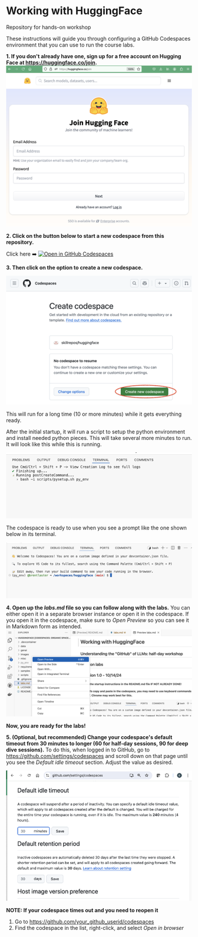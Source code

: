 # Working with HuggingFace

Repository for hands-on workshop

These instructions will guide you through configuring a GitHub Codespaces environment that you can use to run the course labs. 

**1. If you don't already have one, sign up for a free account on Hugging Face at https://huggingface.co/join.**
![Creating new hugging face account](./images/hug20.png?raw=true "Creating new Hugging Face account")

**2. Click on the button below to start a new codespace from this repository.**

Click here ➡️  [![Open in GitHub Codespaces](https://github.com/codespaces/badge.svg)](https://codespaces.new/skillrepos/huggingface?quickstart=1)

**3. Then click on the option to create a new codespace.**

![Creating new codespace from button](./images/hug1.png?raw=true "Creating new codespace from button")

This will run for a long time (10 or more minutes) while it gets everything ready.

After the initial startup, it will run a script to setup the python environment and install needed python pieces. This will take several more minutes to run. It will look like this while this is running.

![Running setup script](./images/hug4.png?raw=true "Running setup script")

The codespace is ready to use when you see a prompt like the one shown below in its terminal.

![Ready to use](./images/hug2.png?raw=true "Ready to use")


**4. Open up the *labs.md* file so you can follow along with the labs.**
You can either open it in a separate browser instance or open it in the codespace. If you open it in the codespace, make sure to *Open Preview* so you can see it in Markdown form as intended.
![Opening labs](./images/hug3.png?raw=true "Opening labs")

**Now, you are ready for the labs!**

**5. (Optional, but recommended) Change your codespace's default timeout from 30 minutes to longer (60 for half-day sessions, 90 for deep dive sessions).**
To do this, when logged in to GitHub, go to https://github.com/settings/codespaces and scroll down on that page until you see the *Default idle timeout* section. Adjust the value as desired.

![Changing codespace idle timeout value](./images/hug5.png?raw=true "Changing codespace idle timeout value")

**NOTE: If your codespace times out and you need to reopen it**

1. Go to https://github.com/your_github_userid/codespaces
2. Find the codespace in the list, right-click, and select *Open in browser*

<br/><br/>

